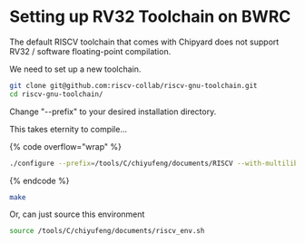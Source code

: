 # Setting up RV32 Toolchain on BWRC

The default RISCV toolchain that comes with Chipyard does not support RV32 / software floating-point compilation.&#x20;

We need to set up a new toolchain.

```bash
git clone git@github.com:riscv-collab/riscv-gnu-toolchain.git
cd riscv-gnu-toolchain/
```



Change "--prefix" to your desired installation directory.

This takes eternity to compile...

{% code overflow="wrap" %}
```bash
./configure --prefix=/tools/C/chiyufeng/documents/RISCV --with-multilib-generator="rv32i-ilp32--;rv32im-ilp32--;rv32ima-ilp32--;rv32imac-ilp32--;rv32imafc-ilp32f--;rv64i-lp64--;rv64im-lp64--;rv64ima-lp64--;rv64imac-lp64--;rv64imaf-lp64f--;rv64imafd-lp64d--;rv64imafdc-lp64d--"
```
{% endcode %}

```bash
make
```



Or, can just source this environment

```bash
source /tools/C/chiyufeng/documents/riscv_env.sh
```





